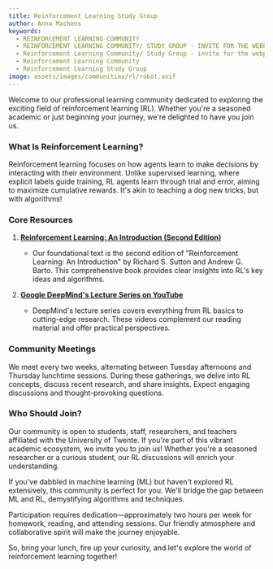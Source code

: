 ```yaml
---
title: Reinforcement Learning Study Group
author: Anna Machens
keywords:
  - REINFORCEMENT LEARNING COMMUNITY
  - REINFORCEMENT LEARNING COMMUNITY/ STUDY GROUP - INVITE FOR THE WEBPAGE CALENDAR
  - Reinforcement Learning Community/ Study Group - invite for the webpage calendar
  - Reinforcement Learning Community
  - Reinforcement Learning Study Group
image: assets/images/communities/rl/robot.avif
---
```


Welcome to our professional learning community dedicated to exploring the exciting field of reinforcement learning (RL). Whether you're a seasoned academic or just beginning your journey, we're delighted to have you join us.

### What Is Reinforcement Learning?

Reinforcement learning focuses on how agents learn to make decisions by interacting with their environment. Unlike supervised learning, where explicit labels guide training, RL agents learn through trial and error, aiming to maximize cumulative rewards. It's akin to teaching a dog new tricks, but with algorithms!

### Core Resources

1. [**Reinforcement Learning: An Introduction (Second Edition)**][book]
   - Our foundational text is the second edition of "Reinforcement Learning: An Introduction" by Richard S. Sutton and Andrew G. Barto. This comprehensive book provides clear insights into RL's key ideas and algorithms.


2. [**Google DeepMind's Lecture Series on YouTube**][videos]
   - DeepMind's lecture series covers everything from RL basics to cutting-edge research. These videos complement our reading material and offer practical perspectives.

### Community Meetings

We meet every two weeks, alternating between Tuesday afternoons and Thursday lunchtime sessions. During these gatherings, we delve into RL concepts, discuss recent research, and share insights. Expect engaging discussions and thought-provoking questions.

### Who Should Join?

Our community is open to students, staff, researchers, and teachers affiliated with the University of Twente. If you're part of this vibrant academic ecosystem, we invite you to join us! Whether you're a seasoned researcher or a curious student, our RL discussions will enrich your understanding.

If you've dabbled in machine learning (ML) but haven't explored RL extensively, this community is perfect for you. We'll bridge the gap between ML and RL, demystifying algorithms and techniques.

Participation requires dedication—approximately two hours per week for homework, reading, and attending sessions. Our friendly atmosphere and collaborative spirit will make the journey enjoyable.

So, bring your lunch, fire up your curiosity, and let's explore the world of reinforcement learning together!

[book]: http://www.incompleteideas.net/book/the-book-2nd.html
[videos]: https://www.youtube.com/playlist?list=PLqYmG7hTraZCRwoyGxvQkqVrZgDQi4m-5